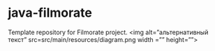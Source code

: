 # java-filmorate
Template repository for Filmorate project.
<img alt=”альтернативный текст” src=src/main/resources/diagram.png width =”” height=””>
